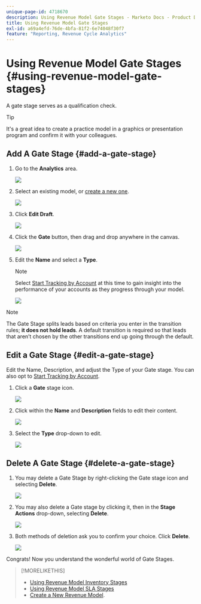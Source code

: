 ```yaml
---
unique-page-id: 4718670
description: Using Revenue Model Gate Stages - Marketo Docs - Product Documentation
title: Using Revenue Model Gate Stages
exl-id: a69a4efd-76de-4bfa-81f2-6e74048f30f7
feature: "Reporting, Revenue Cycle Analytics"
---
```

# Using Revenue Model Gate Stages {#using-revenue-model-gate-stages}

A gate stage serves as a qualification check.

>[!TIP]
>
>It's a great idea to create a practice model in a graphics or presentation program and confirm it with your colleagues.

## Add A Gate Stage {#add-a-gate-stage}

1. Go to the **Analytics** area.

   ![](assets/image2015-4-27-23-3a27-3a43.png)

1. Select an existing model, or [create a new one](/help/marketo/product-docs/reporting/revenue-cycle-analytics/revenue-cycle-models/create-a-new-revenue-model.md).

   ![](assets/image2015-4-27-15-3a6-3a30.png)

1. Click **Edit Draft**.

   ![](assets/image2015-4-27-12-3a10-3a49.png)

1. Click the **Gate** button, then drag and drop anywhere in the canvas.

   ![](assets/image2015-4-27-16-3a54-3a19.png)

1. Edit the **Name** and select a **Type**.

   >[!NOTE]
   >
   >Select [Start Tracking by Account](/help/marketo/product-docs/reporting/revenue-cycle-analytics/revenue-cycle-models/start-tracking-by-account-in-the-revenue-modeler.md) at this time to gain insight into the performance of your accounts as they progress through your model.

   ![](assets/image2015-4-28-12-3a1-3a7.png)

>[!NOTE]
>
>The Gate Stage splits leads based on criteria you enter in the transition rules; **it does not hold leads**. A default transition is required so that leads that aren’t chosen by the other transitions end up going through the default.

## Edit a Gate Stage {#edit-a-gate-stage}

Edit the Name, Description, and adjust the Type of your Gate stage. You can also opt to [Start Tracking by Account](/help/marketo/product-docs/reporting/revenue-cycle-analytics/revenue-cycle-models/start-tracking-by-account-in-the-revenue-modeler.md).

1. Click a **Gate** stage icon.

   ![](assets/image2015-4-27-17-3a11-3a41.png)

1. Click within the **Name** and **Description** fields to edit their content.

   ![](assets/image2015-4-28-12-3a17-3a22.png)

1. Select the **Type** drop-down to edit.

   ![](assets/image2015-4-27-17-3a14-3a7.png)

## Delete A Gate Stage {#delete-a-gate-stage}

1. You may delete a Gate Stage by right-clicking the Gate stage icon and selecting **Delete**.

   ![](assets/image2015-4-28-12-3a30-3a19.png)

1. You may also delete a Gate stage by clicking it, then in the **Stage Actions** drop-down, selecting **Delete**.

   ![](assets/image2015-4-28-12-3a56-3a28.png)

1. Both methods of deletion ask you to confirm your choice. Click **Delete**.

   ![](assets/image2015-4-28-12-3a52-3a22.png)

Congrats! Now you understand the wonderful world of Gate Stages.

>[!MORELIKETHIS]
>
>* [Using Revenue Model Inventory Stages](/help/marketo/product-docs/reporting/revenue-cycle-analytics/revenue-cycle-models/using-revenue-model-inventory-stages.md)
>* [Using Revenue Model SLA Stages](/help/marketo/product-docs/reporting/revenue-cycle-analytics/revenue-cycle-models/using-revenue-model-sla-stages.md)
>* [Create a New Revenue Model](/help/marketo/product-docs/reporting/revenue-cycle-analytics/revenue-cycle-models/create-a-new-revenue-model.md).
